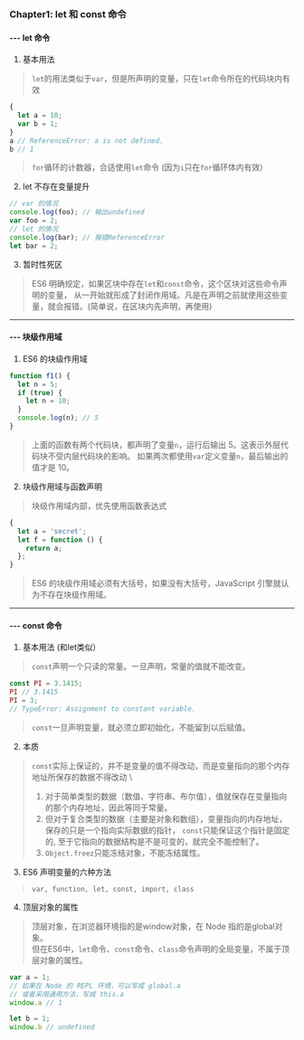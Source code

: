 ### Chapter1: let 和 const 命令
#### --- let 命令
1. 基本用法
> `let`的用法类似于`var`，但是所声明的变量，只在`let`命令所在的代码块内有效
```javascript
{
  let a = 10;
  var b = 1;
}
a // ReferenceError: a is not defined.
b // 1
```
> `for`循环的计数器，合适使用`let`命令 (因为`i`只在`for`循环体内有效）
2. let 不存在变量提升
```javascript
// var 的情况
console.log(foo); // 输出undefined
var foo = 2;
// let 的情况
console.log(bar); // 报错ReferenceError
let bar = 2;
```
3. 暂时性死区
> ES6 明确规定，如果区块中存在`let`和`const`命令，这个区块对这些命令声明的变量，
> 从一开始就形成了封闭作用域。凡是在声明之前就使用这些变量，就会报错。(简单说，在区块内先声明，再使用)
---
#### --- 块级作用域
1. ES6 的块级作用域
```javascript
function f1() {
  let n = 5;
  if (true) {
    let n = 10;
  }
  console.log(n); // 5
}
```
> 上面的函数有两个代码块，都声明了变量`n`，运行后输出 5。这表示外层代码块不受内层代码块的影响。
> 如果两次都使用`var`定义变量`n`，最后输出的值才是 10。
2. 块级作用域与函数声明
> 块级作用域内部，优先使用函数表达式
```javascript
{
  let a = 'secret';
  let f = function () {
    return a;
  };
}
```
> ES6 的块级作用域必须有大括号，如果没有大括号，JavaScript 引擎就认为不存在块级作用域。
---
#### --- const 命令
1. 基本用法 (和let类似）
> `const`声明一个只读的常量。一旦声明，常量的值就不能改变。
```javascript
const PI = 3.1415;
PI // 3.1415
PI = 3;
// TypeError: Assignment to constant variable.
```
> `const`一旦声明变量，就必须立即初始化，不能留到以后赋值。
2. 本质
> `const`实际上保证的，并不是变量的值不得改动，而是变量指向的那个内存地址所保存的数据不得改动 \
> 1. 对于简单类型的数据（数值、字符串、布尔值），值就保存在变量指向的那个内存地址，因此等同于常量。
> 2. 但对于复合类型的数据（主要是对象和数组），变量指向的内存地址，保存的只是一个指向实际数据的指针，
> `const`只能保证这个指针是固定的, 至于它指向的数据结构是不是可变的，就完全不能控制了。
> 3. `Object.freez`只能冻结对象，不能冻结属性。
3. ES6 声明变量的六种方法
> `var, function, let, const, import, class`
4. 顶层对象的属性
> 顶层对象，在浏览器环境指的是window对象，在 Node 指的是global对象。\
> 但在ES6中，`let`命令、`const`命令、`class`命令声明的全局变量，不属于顶层对象的属性。
```javascript
var a = 1;
// 如果在 Node 的 REPL 环境，可以写成 global.a
// 或者采用通用方法，写成 this.a
window.a // 1

let b = 1;
window.b // undefined
```
